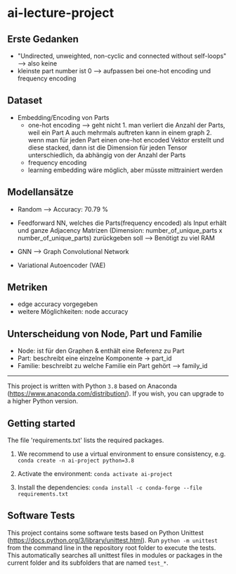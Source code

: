 # ai-lecture-project

## Erste Gedanken
- "Undirected, unweighted, non-cyclic and connected without self-loops"
--> also keine 
- kleinste part number ist 0 --> aufpassen bei one-hot encoding und frequency encoding


## Dataset
- Embedding/Encoding von Parts 
    - one-hot encoding
        --> geht nicht
            1. man verliert die Anzahl der Parts, weil ein Part A auch mehrmals auftreten kann in einem graph
            2. wenn man für jeden Part einen one-hot encoded Vektor erstellt und diese stacked, dann ist die Dimension für jeden Tensor unterschiedlich, da abhängig von der Anzahl der Parts
    - frequency encoding
    - learning embedding wäre möglich, aber müsste mittrainiert werden



## Modellansätze
- Random --> Accuracy: 70.79 % 

- Feedforward NN, welches die Parts(frequency encoded) als Input erhält und ganze Adjacency Matrizen (Dimension: number_of_unique_parts x number_of_unique_parts) zurückgeben soll --> Benötigt zu viel RAM
- GNN --> Graph Convolutional Network
- Variational Autoencoder (VAE)


## Metriken
- edge accuracy vorgegeben
- weitere Möglichkeiten: node accuracy


## Unterscheidung von Node, Part und Familie
- Node: ist für den Graphen & enthält eine Referenz zu Part
- Part: beschreibt eine einzelne Komponente -> part_id
- Familie: beschreibt zu welche Familie ein Part gehört --> family_id










---------------------------------------------------------------------------------------------------------------------------------------------------------------------------------------------------------------------------------------------------------------------------------------------------------------------------------
This project is written with Python `3.8` based on Anaconda (https://www.anaconda.com/distribution/).
If you wish, you can upgrade to a higher Python version. 

## Getting started

The file 'requirements.txt' lists the required packages.

1. We recommend to use a virtual environment to ensure consistency, e.g.
`conda create -n ai-project python=3.8`

2. Activate the environment:
`conda activate ai-project`

3. Install the dependencies:
`conda install -c conda-forge --file requirements.txt`


## Software Tests
This project contains some software tests based on Python Unittest (https://docs.python.org/3/library/unittest.html).
Run `python -m unittest` from the command line in the repository root folder to execute the tests. This automatically searches all unittest files in modules or packages in the current folder and its subfolders that are named `test_*`.